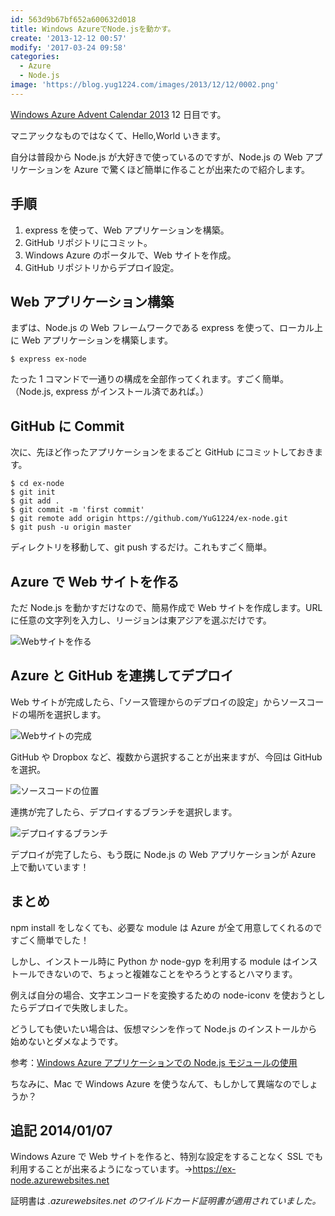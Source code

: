 ```yaml
---
id: 563d9b67bf652a600632d018
title: Windows AzureでNode.jsを動かす。
create: '2013-12-12 00:57'
modify: '2017-03-24 09:58'
categories:
  - Azure
  - Node.js
image: 'https://blog.yug1224.com/images/2013/12/12/0002.png'
---
```


[Windows Azure Advent Calendar 2013](http://qiita.com/advent-calendar/2013/azure) 12 日目です。

マニアックなものではなくて、Hello,World いきます。

自分は普段から Node.js が大好きで使っているのですが、Node.js の Web アプリケーションを Azure で驚くほど簡単に作ることが出来たので紹介します。

## 手順

1. express を使って、Web アプリケーションを構築。
2. GitHub リポジトリにコミット。
3. Windows Azure のポータルで、Web サイトを作成。
4. GitHub リポジトリからデプロイ設定。

<!-- more -->

## Web アプリケーション構築

まずは、Node.js の Web フレームワークである express を使って、ローカル上に Web アプリケーションを構築します。

```
$ express ex-node
```

たった 1 コマンドで一通りの構成を全部作ってくれます。すごく簡単。（Node.js, express がインストール済であれば。）

## GitHub に Commit

次に、先ほど作ったアプリケーションをまるごと GitHub にコミットしておきます。

```
$ cd ex-node
$ git init
$ git add .
$ git commit -m 'first commit'
$ git remote add origin https://github.com/YuG1224/ex-node.git
$ git push -u origin master
```

ディレクトリを移動して、git push するだけ。これもすごく簡単。

## Azure で Web サイトを作る

ただ Node.js を動かすだけなので、簡易作成で Web サイトを作成します。URL に任意の文字列を入力し、リージョンは東アジアを選ぶだけです。

![Webサイトを作る](/images/2013/12/12/0001.png)

## Azure と GitHub を連携してデプロイ

Web サイトが完成したら、「ソース管理からのデプロイの設定」からソースコードの場所を選択します。

![Webサイトの完成](/images/2013/12/12/0002.png)

GitHub や Dropbox など、複数から選択することが出来ますが、今回は GitHub を選択。

![ソースコードの位置](/images/2013/12/12/0003.png)

連携が完了したら、デプロイするブランチを選択します。

![デプロイするブランチ](/images/2013/12/12/0004.png)

デプロイが完了したら、もう既に Node.js の Web アプリケーションが Azure 上で動いています！

## まとめ

npm install をしなくても、必要な module は Azure が全て用意してくれるのですごく簡単でした！

しかし、インストール時に Python か node-gyp を利用する module はインストールできないので、ちょっと複雑なことをやろうとするとハマります。

例えば自分の場合、文字エンコードを変換するための node-iconv を使おうとしたらデプロイで失敗しました。

どうしても使いたい場合は、仮想マシンを作って Node.js のインストールから始めないとダメなようです。

参考：[Windows Azure アプリケーションでの Node.js モジュールの使用](http://www.windowsazure.com/ja-jp/develop/nodejs/common-tasks/working-with-node-modules/)

ちなみに、Mac で Windows Azure を使うなんて、もしかして異端なのでしょうか？

## 追記 2014/01/07

Windows Azure で Web サイトを作ると、特別な設定をすることなく SSL でも利用することが出来るようになっています。→https://ex-node.azurewebsites.net

証明書は _.azurewebsites.net のワイルドカード証明書が適用されていました。_
